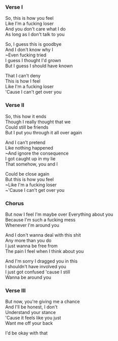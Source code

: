 ### Verse I

So, this is how you feel  
Like I'm a fucking loser  
And you don't care what I do  
As long as I don't talk to you

So, I guess this is goodbye  
And I don't know why I  
~Even fucking tried  
I guess I thought I'd grown  
But I guess I should have known

That I can't deny  
This is how I feel  
Like I'm a fucking loser  
'Cause I can't get over you

### Verse II

So, this how it ends  
Though I really thought that we  
Could still be friends  
But I put you through it all over again

And I can't pretend  
Like nothing happened  
~And ignore the consequence  
I got caught up in my lie  
That somehow, you and I

Could be close again  
But this is how you feel  
~Like I'm a fucking loser  
~'Cause I can't get over you

### Chorus

But now I feel I'm maybe over
Everything about you  
Because I'm such a fucking mess  
Whenever I'm around you

And I don't wanna deal with this shit  
Any more than you do  
I just wanna be free from  
The pain I feel when I think about you

And I'm sorry I dragged you in this  
I shouldn't have involved you  
I just got confused 'cause I still  
Wanna be around you

### Verse III

But now, you're giving me a chance  
And I'll be honest, I don't  
Understand your stance  
'Cause it feels like you just  
Want me off your back

I'd be okay with that  
